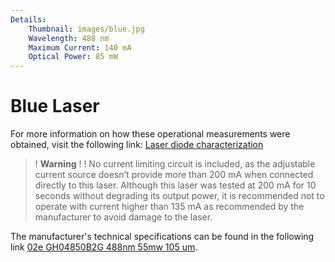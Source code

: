 ```yaml
---
Details:
    Thumbnail: images/blue.jpg
    Wavelength: 488 nm
    Maximum Current: 140 mA
    Optical Power: 85 mW
---
```

<!-- There should be only one Header per page. You do not need to use all the keys -->

# Blue Laser
For more information on how these operational measurements were obtained, visit the following link: [Laser diode characterization](laser.md)
>! **Warning** 
>!
>! No current limiting circuit is included, as the adjustable current source doesn’t provide  more than 200 mA when connected directly to this laser. Although this laser was tested at 200 mA for 10 seconds without degrading its output power, it is recommended not to operate with current higher than 135 mA as recommended by the manufacturer to avoid damage to the laser.

The manufacturer's technical specifications can be found in the following link
 [02e GH04850B2G 488nm 55mw 105 um](docu/02eGH04850B2G488nm55mw105um.pdf). 